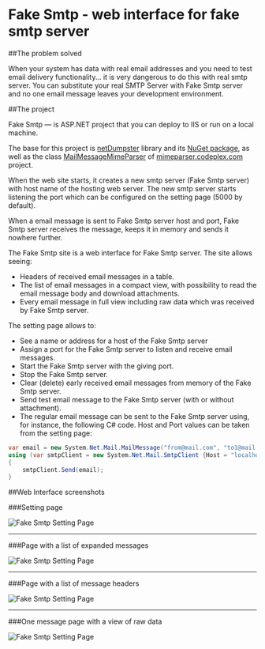 # Fake Smtp - web interface for fake smtp server

##The problem solved

When your system has data with real email addresses and you need to test email delivery functionality... it is very dangerous to do this with real smtp server. You can substitute your real SMTP Server with Fake Smtp server and no one email message leaves your development environment.

##The project

Fake Smtp — is ASP.NET project that you can deploy to IIS or run on a local machine.

The base for this project is [netDumpster](https://github.com/cmendible/netDumbster) library and its [NuGet package](http://www.nuget.org/packages/netDumbster), as well as the class [MailMessageMimeParser](http://mimeparser.codeplex.com/SourceControl/latest#MimeParser/MailMessageMimeParser.cs) of [mimeparser.codeplex.com](http://mimeparser.codeplex.com) project.

When the web site starts, it creates a new smtp server (Fake Smtp server) with host name of the hosting web server. The new smtp server starts listening the port which can be configured on the setting page (5000 by default). 

When a email message is sent to Fake Smtp server host and port, Fake Smtp server receives the message, keeps it in memory and sends it nowhere further.

The Fake Smtp site is a web interface for Fake Smtp server. The site allows seeing:

* Headers of received email messages in a table.
* The list of email messages in a compact view, with possibility to read the email message body and download attachments.
* Every email message in full view including raw data which was received by Fake Smtp server.

The setting page allows to:

* See a name or address for a host of the Fake Smtp server
* Assign a port for the Fake Smtp server to listen and receive email messages.
* Start the Fake Smtp server with the giving port.
* Stop the Fake Smtp server.
* Clear (delete) early received email messages from memory of the Fake Smtp server.
* Send test email message to the Fake Smtp server (with or without attachment).
* The regular email message can be sent to the Fake Smtp server using, for instance, the following C# code. Host and Port values can be taken from the setting page:

```C#
var email = new System.Net.Mail.MailMessage("from@mail.com", "to1@mail.com, to2@mail.com", "Subject", "Message");
using (var smtpClient = new System.Net.Mail.SmtpClient {Host = "localhost", Port = 5000})
{
    smtpClient.Send(email);
}
```

##Web Interface screenshots

###Setting page

![Fake Smtp Setting Page](https://github.com/lobodava/fakesmtp/blob/master/ScreenShots/FakeSmtp1.png)

---

###Page with a list of expanded messages

![Fake Smtp Setting Page](https://github.com/lobodava/fakesmtp/blob/master/ScreenShots/FakeSmtp2.png)

---

###Page with a list of message headers

![Fake Smtp Setting Page](https://github.com/lobodava/fakesmtp/blob/master/ScreenShots/FakeSmtp3.png)

---

###One message page with a view of raw data

![Fake Smtp Setting Page](https://github.com/lobodava/fakesmtp/blob/master/ScreenShots/FakeSmtp4.png)
